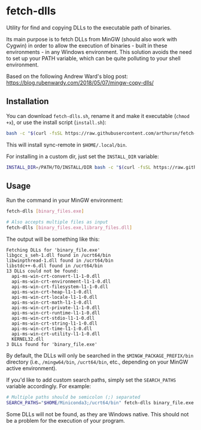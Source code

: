 # fetch-dlls

Utility for find and copying DLLs to the executable path of binaries.

Its main purpose is to fetch DLLs from MinGW (should also work with Cygwin) in order to allow the execution of binaries - built in these environments - in any Windows environment. This solution avoids the need to set up your PATH variable, which can be quite polluting to your shell environment.

Based on the following Andrew Ward's blog post: https://blog.rubenwardy.com/2018/05/07/mingw-copy-dlls/

## Installation

You can download `fetch-dlls.sh`, rename it and make it executable (`chmod +x`), or use the install script (`install.sh`):

```bash
bash -c "$(curl -fsSL https://raw.githubusercontent.com/arthursn/fetch-dlls/master/install.sh)"
```

This will install sync-remote in `$HOME/.local/bin`.

For installing in a custom dir, just set the `INSTALL_DIR` variable:

```bash
INSTALL_DIR=/PATH/TO/INSTALL/DIR bash -c "$(curl -fsSL https://raw.githubusercontent.com/arthursn/fetch-dlls/master/install.sh)"
```

## Usage

Run the command in your MinGW environment:

```bash
fetch-dlls [binary_files.exe]

# Also accepts multiple files as input
fetch-dlls [binary_files.exe,library_files.dll]
```

The output will be something like this:

```
Fetching DLLs for 'binary_file.exe'
libgcc_s_seh-1.dll found in /ucrt64/bin
libwinpthread-1.dll found in /ucrt64/bin
libstdc++-6.dll found in /ucrt64/bin
13 DLLs could not be found:
  api-ms-win-crt-convert-l1-1-0.dll
  api-ms-win-crt-environment-l1-1-0.dll
  api-ms-win-crt-filesystem-l1-1-0.dll
  api-ms-win-crt-heap-l1-1-0.dll
  api-ms-win-crt-locale-l1-1-0.dll
  api-ms-win-crt-math-l1-1-0.dll
  api-ms-win-crt-private-l1-1-0.dll
  api-ms-win-crt-runtime-l1-1-0.dll
  api-ms-win-crt-stdio-l1-1-0.dll
  api-ms-win-crt-string-l1-1-0.dll
  api-ms-win-crt-time-l1-1-0.dll
  api-ms-win-crt-utility-l1-1-0.dll
  KERNEL32.dll
3 DLLs found for 'binary_file.exe'
```

By default, the DLLs will only be searched in the `$MINGW_PACKAGE_PREFIX/bin` directory (i.e., `/mingw64/bin`, `/ucrt64/bin`, etc., depending on your MinGW active environment).

If you'd like to add custom search paths, simply set the `SEARCH_PATHS` variable accordingly. For example:

```bash
# Multiple paths should be semicolon (;) separated
SEARCH_PATHS="$HOME/Miniconda3;/ucrt64/bin" fetch-dlls binary_file.exe
```

Some DLLs will not be found, as they are Windows native. This should not be a problem for the execution of your program.
